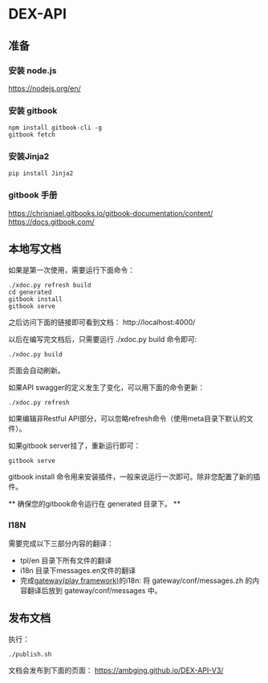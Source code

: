 # DEX-API

## 准备

### 安装 node.js

https://nodejs.org/en/

### 安装 gitbook

```
npm install gitbook-cli -g
gitbook fetch
```

### 安装Jinja2

```
pip install Jinja2
```

### gitbook 手册

https://chrisniael.gitbooks.io/gitbook-documentation/content/
https://docs.gitbook.com/

## 本地写文档

如果是第一次使用，需要运行下面命令：

```
./xdoc.py refresh build
cd generated
gitbook install
gitbook serve
```

之后访问下面的链接即可看到文档：
http://localhost:4000/

以后在编写完文档后，只需要运行 ./xdoc.py build 命令即可:
```
./xdoc.py build
```
页面会自动刷新。

如果API swagger的定义发生了变化，可以用下面的命令更新：
```
./xdoc.py refresh
```
如果编辑非Restful API部分，可以忽略refresh命令（使用meta目录下默认的文件）。

如果gitbook server挂了，重新运行即可：
```
gitbook serve
```
gitbook install 命令用来安装插件，一般来说运行一次即可。除非您配置了新的插件。

** 确保您的gitbook命令运行在 generated 目录下。 **

### I18N

需要完成以下三部分内容的翻译：

- tpl/en 目录下所有文件的翻译
- i18n 目录下messages.en文件的翻译
- 完成[gateway(play framework)](https://github.com/ambging/lightcone/tree/master/gateway)的i18n: 将 gateway/conf/messages.zh 的内容翻译后放到 gateway/conf/messages 中。

## 发布文档
执行：

```
./publish.sh
```

文档会发布到下面的页面：
https://ambging.github.io/DEX-API-V3/

